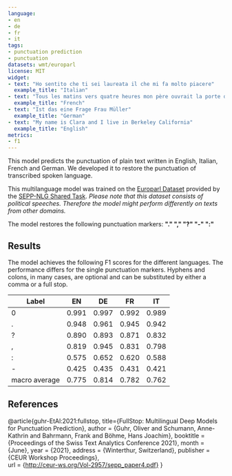 ```yaml
---
language:
- en
- de
- fr
- it
tags:
- punctuation prediction
- punctuation
datasets: wmt/europarl
license: MIT
widget:
- text: "Ho sentito che ti sei laureata il che mi fa molto piacere"
  example_title: "Italian"
- text: "Tous les matins vers quatre heures mon père ouvrait la porte de ma chambre"
  example_title: "French"
- text: "Ist das eine Frage Frau Müller"
  example_title: "German"
- text: "My name is Clara and I live in Berkeley California"
  example_title: "English"  
metrics:
- f1
---
```


This model predicts the punctuation of plain text written in English, Italian, French and German. We developed it to restore the punctuation of transcribed spoken language. 

This multilanguage model was trained on the [Europarl Dataset](https://huggingface.co/datasets/wmt/europarl) provided by the [SEPP-NLG Shared Task](https://sites.google.com/view/sentence-segmentation). *Please note that this dataset consists of political speeches. Therefore the model might perform differently on texts from other domains.*

The model restores the following punctuation markers: **"." "," "?" "-" ":"**

## Results 

The model achieves the following F1 scores for the different languages. The performance differs for the single punctuation markers. Hyphens and colons, in many cases, are optional and can be substituted by either a comma or a full stop.

| Label         | EN    | DE    | FR    | IT    |
| ------------- | ----- | ----- | ----- | ----- |
| 0             | 0.991 | 0.997 | 0.992 | 0.989 |
| .             | 0.948 | 0.961 | 0.945 | 0.942 |
| ?             | 0.890 | 0.893 | 0.871 | 0.832 |
| ,             | 0.819 | 0.945 | 0.831 | 0.798 |
| :             | 0.575 | 0.652 | 0.620 | 0.588 |
| -             | 0.425 | 0.435 | 0.431 | 0.421 |
| macro average | 0.775 | 0.814 | 0.782 | 0.762 |


## References

@article{guhr-EtAl:2021:fullstop,
  title={FullStop: Multilingual Deep Models for Punctuation Prediction},
  author    = {Guhr, Oliver  and  Schumann, Anne-Kathrin  and  Bahrmann, Frank  and  Böhme, Hans Joachim},
  booktitle      = {Proceedings of the Swiss Text Analytics Conference 2021},
  month          = {June},
  year           = {2021},
  address        = {Winterthur, Switzerland},
  publisher      = {CEUR Workshop Proceedings},  
  url       = {http://ceur-ws.org/Vol-2957/sepp_paper4.pdf}
}

